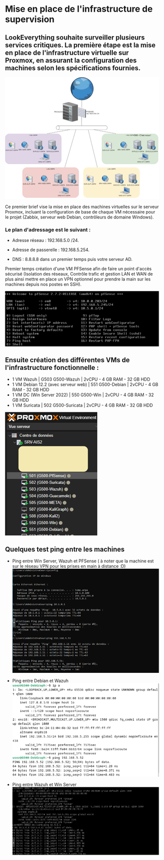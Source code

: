 # Mise en place de l'infrastructure de supervision

## LookEverything souhaite surveiller plusieurs services critiques. La première étape est la mise en place de l'infrastructure virtuelle sur Proxmox, en assurant la configuration des machines selon les spécifications fournies.

![Alt text](https://github.com/Slimnad/TP-Infra-Supervision/blob/main/Sch%C3%A9maInfra.PNG?raw=true)

Ce premier brief vise la mise en place des machines virtuelles sur le serveur Proxmox, incluant la configuration de base de chaque VM nécessaire pour le projet (Zabbix, serveur web Debian, contrôleurs de domaine Windows).

### Le plan d'adressage est le suivant :

* Adresse réseau : 192.168.5.0 /24.

* Adresse de passerelle : 192.168.5.254.

* DNS : 8.8.8.8 dans un premier temps puis votre serveur AD.


Premier temps création d'une VM PFSense afin de faire un point d'accès sécurisé (Isolation des réseaux, Contrôle trafic et gestion LAN et WAN de plus ainsi mettre en place un VPN optionnel pour prendre la main sur les machines depuis nos postes en SSH).

![Alt text](https://github.com/Slimnad/TP-Infra-Supervision/blob/main/PFSENSE_network.png?raw=true)

## Ensuite création des différentes VMs de l'infrastructure fonctionnelle :

- 1 VM Wazuh | G503 G500-Wazuh | 2vCPU - 4 GB RAM - 32 GB HDD
- 1 VM Debian 12.2 (avec serveur web) | 551 G500-Debian  | 2vCPU - 4 GB RAM - 32 GB HDD
- 1 VM DC (Win Server 2022) | 550 G500-Win  | 2vCPU - 4 GB RAM - 32 GB HDD
- 1 VM Suricata | 502 G500-Suricata | 2vCPU - 4 GB RAM - 32 GB HDD

![Alt txt](https://github.com/Slimnad/TP-Infra-Supervision/blob/main/MiseEnPlaceVMs.PNG?raw=true)

## Quelques test ping entre les machines

- Ping entre Win Server, Wazuh et PFSense ( à noter que la machine est sur le réseau VPN pour les prises en main à distance :D)
![Alt text](https://github.com/Slimnad/TP-Infra-Supervision/blob/main/WinSerTOWazuhTOPFSense.png?raw=true)

- Ping entre Debian et Wazuh
![Alt text](https://github.com/Slimnad/TP-Infra-Supervision/blob/main/Ping_DebTOWazuh.png?raw=true)

- Ping entre Wazuh et Win Server
![Alt text](https://github.com/Slimnad/TP-Infra-Supervision/blob/main/Ping_WazuhTOWinServ.png?raw=true)
